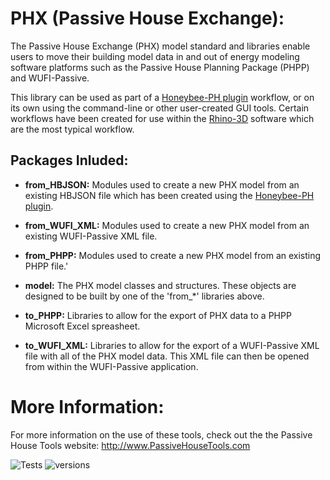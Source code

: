 # PHX (Passive House Exchange):
The Passive House Exchange (PHX) model standard and libraries enable users to move their building model data in and out of energy modeling software platforms such as the Passive House Planning Package (PHPP) and WUFI-Passive.

This library can be used as part of a [Honeybee-PH plugin](https://github.com/PH-Tools/honeybee_ph) workflow, or on its own using the command-line or other user-created GUI tools. Certain workflows have been created for use within the [Rhino-3D](https://www.rhino3d.com/) software which are the most typical workflow.

## Packages Inluded:
- **from_HBJSON:** Modules used to create a new PHX model from an existing HBJSON file which has been created using the [Honeybee-PH plugin](https://github.com/PH-Tools/honeybee_ph).

- **from_WUFI_XML:** Modules used to create a new PHX model from an existing WUFI-Passive XML file.

- **from_PHPP:** Modules used to create a new PHX model from an existing PHPP file.'

- **model:** The PHX model classes and structures. These objects are designed to be built by one of the 'from_*' libraries above.

- **to_PHPP:** Libraries to allow for the export of PHX data to a PHPP Microsoft Excel spreasheet.

- **to_WUFI_XML:** Libraries to allow for the export of a WUFI-Passive XML file with all of the PHX model data. This XML file can then be opened from within the WUFI-Passive application.

# More Information:
For more information on the use of these tools, check out the the Passive House Tools website:
http://www.PassiveHouseTools.com

![Tests](https://github.com/PH-Tools/PHX/actions/workflows/ci.yaml/badge.svg )
![versions](https://img.shields.io/pypi/pyversions/pybadges.svg)
